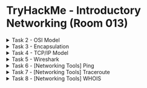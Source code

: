 #  TryHackMe - Introductory Networking (Room 013)

<details><summary>Task 2 - OSI Model</summary>
<p>

## Task 2.1

### Q: Which layer would choose to send data over TCP or UDP?

A: 4 - Transport Layer

## Task 2.2

### Q: Which layer checks received packets to make sure that they have not been corrupted?

A: 2 - Data Link

## Task 2.3

### Q: In which layer would data be formatted in preparation for transmission?

A: 2 - Data Link

## Task 2.4

### Q: Which layer transmits and receives data?

A: 1 - Physical

## Task 2.5

### Q: Which layer encrypts, compresses, or otherwise transforms the initial data to give it a standardised format?

A: 6 - Presentation

## Task 2.6

### Q: Which layer tracks communications between the host and receiving computers

A: 5 - Session

## Task 2.7

### Q: Which layer accepts communication requests from applications?

A: 7 - Application

## Task 2.8

### Q: Which layer handles logical addressing?

A: 3 - Network

## Task 2.9 

### Q: When sending data over TCP, what would you call the "bite-sized" pieces of data?

A: Segments

## Task 2.10

### Q: Which layer would the FTP protocol communicate with?

A: 7 - Application

## Task 2.11

### Q: Which transport layer protocol would be best suited to transmit a live video?

A: UDP

</p>
</details>

<details><summary>Task 3 - Encapsulation</summary>
<p>
	
## Task 3.1

### Q: How would you refer to data at layer 2 of the encapsulation process (with the OSI model)?

A: Frames

## Task 3.2

### Q: How would you refer to data at layer 4 of the encapsulation process (with the OSI model), if the UDP protocol has been selected?

A: Datagrams

## Task 3.3

### What process would a computer perform on a received message?

A: De-encapsulation

## Task 3.4

### Q: Which is the only layer of the OSI model to add a __trailer__ during encapsulation?

A: Data Link

## Task 3.5

### Q: Does encapsulation provide an extra layer of security (Aye/Nay)?

A: Aye

</p>
</details>

<details><summary>Task 4 - TCP/IP Model</summary>
<p>
	
## Task 4.1

### Q: Which model was introduced first, OSI or TCP/IP?

A: TCP/IP

## Task 4.2

### Q: Which layer of the TCP/IP model covers the functionality of the Transport Layer of the OSI model (Full Name)?

A: Transport

## Task 4.3

### Q: Which layer of the TCP/IP model covers the functionality of the Session layer of the OSI model (Full Name)?

A: Application

## Task 4.4

### Q: The Network Interface layer of the TCP/IP model covers the functionality of two layers in the OSI model. These layers are Data Link and ...?

A: Physical

## Task 4.5
 
### Which layer of the TCP/IP model handles the functionality of the OSI network layer?

A: Internet

## Task 4.6

### Q: What kind of protocol is TCP?

A: Connection-based

## Task 4.7

### Q: What is SYN short for?

A: Synchronized

## Task 4.8

### Q: What is the second step of the three way handshake?

A: SYN/ACK

## Task 4.9

### Q: What is the short name for the Acknowledgement segment in the three-way handshake?

A: ACK

</p>
</details>

<details><summary>Task 5 - Wireshark</summary>
<p>
	
## Task 5.1

### Q: What is the protocol specified in the section of the request that is linked to the Application layer of the OSI and TCP/IP models?

A: Domain Name System

## Task 5.2

### Q: Which layer of the OSI model does the section that shows the IP address "172.16.16.77" link to (Name of the layer)?

A: Network

## Task 5.3

### In the section of the request that links to the Transport layer of the OSI and TCP/IP models, which protocol is specified?

A: User Datagram Protocol

## Task 5.4

### Over what medium has this request been made (linked to the Data Link layer of the OSI model)?

A: Ethernet II

## Task 5.5

### Which layer of the OSI model does the section that shows the number of bytes transferred (81) link to?

A: Physical

## Task 5.6

### [Research] Can you figure out what kind of address is shown in the layer linked to the Data Link layer of the OSI model?

A: MAC

</p>
</details>

<details><summary>Task 6 - [Networking Tools] Ping</summary>
<p>
	
## Task 6.1

### Q: What command would you use to ping the bbc.co.uk website?

A: ping bbc.co.uk

## Task 6.2

### Q: Ping muirlandoracle.co.uk. What is the IP address?

A: 217.160.0.152

## Task 6.3

### What switch lets you changed the interval of sent ping requests?

A: -i

## Task 6.4

### What switch would allow you to restrict requests to IPv4?

A: -4

## Task 6.5

### What switch would give you a more verbose output?

A: -v

</p>
</details>

<details><summary>Task 7 - [Networking Tools] Traceroute</summary>
<p>
	
## Task 7.2

### Q: What switch would you use to specify an interface when using Traceroute?

A: -i

## Task 7.3

### Q: What swithc would you use if you wanted to use TCP requests when tracing the route?

A: -T

## Task 7.4

### [Lateral Thinking] Which layer of the TCP/IP model will traceroute run on by default?

A: Internet

</p>
</details>

<details><summary>Task 8 - [Networking Tools] WHOIS</summary>
<p>
	
## Task 8.2 (facebook.com)

### What is the registrant postal code for facebook.com?

A: 94025

## Task 8.3 (facebook.com)

### When was the facebook.com domain first registered?

A: 29/03/1997

## Task 8.5 (microsoft.com)

### Which city is the registrant based in?

A: Redmond

## Task 8.6 (microsoft.com)

### [OSINT] What is the name of the golf course that is near the registrant address for microsoft.com?

A: Bellevue Golf Course

## Task 8.7 (microsoft.com)

### Q: What is the registered Tech Email for microsoft.com?

A: msnhst@microsoft.com


</p>
</details>
